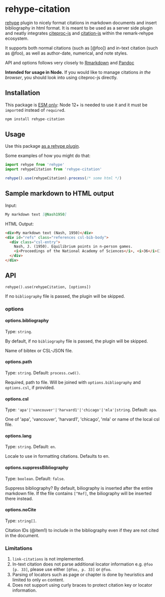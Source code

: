 # rehype-citation

[rehype](https://github.com/wooorm/rehype) plugin to nicely format citations in markdown documents and insert bibliography in html format. It is meant to be used as a server side plugin and neatly integrates [citeproc-js](https://github.com/Juris-M/citeproc-js) and [citation-js](https://github.com/citation-js/citation-js) within the remark-rehype ecosystem.

It supports both normal citations (such as [@foo]) and in-text citation (such as @foo), as well as author-date, numerical, and note styles.

API and options follows very closely to [Rmarkdown](https://bookdown.org/yihui/rmarkdown-cookbook/bibliography.html) and [Pandoc](https://pandoc.org/MANUAL.html#citations)

**Intended for usage in Node.**
If you would like to manage citations _in the browser_, you should look into using citeproc-js directly.

## Installation

This package is [ESM only](https://gist.github.com/sindresorhus/a39789f98801d908bbc7ff3ecc99d99c):
Node 12+ is needed to use it and it must be `import`ed instead of `require`d.

```js
npm install rehype-citation
```

## Usage

Use this package [as a rehype plugin](https://github.com/rehypejs/rehype/blob/master/doc/plugins.md#using-plugins).

Some examples of how you might do that:

```js
import rehype from 'rehype'
import rehypeCitation from 'rehype-citation'

rehype().use(rehypeCitation).process(/* some html */)
```

## Sample markdown to HTML output

Input:

```md
My markdown text [@Nash1950]
```

HTML Output:

```html
<div>My markdown text (Nash, 1950)</div>
<div id="refs" class="references csl-bib-body">
  <div class="csl-entry">
    Nash, J. (1950). Equilibrium points in n-person games.
    <i>Proceedings of the National Academy of Sciences</i>, <i>36</i>(1), 48–49.
  </div>
</div>
```

## API

`rehype().use(rehypeCitation, [options])`

If no `bibliography` file is passed, the plugin will be skipped.

### options

#### options.bibliography

Type: `string`.

By default, if no `bibliography` file is passed, the plugin will be skipped.

Name of bibtex or CSL-JSON file.

#### options.path

Type: `string`.
Default: `process.cwd()`.

Required, path to file. Will be joined with `options.bibliography` and `options.csl`, if provided.

#### options.csl

Type: `'apa'|'vancouver'|'harvard1'|'chicago'|'mla'|string`.
Default: `apa`.

One of 'apa', 'vancouver', 'harvard1', 'chicago', 'mla' or name of the local csl file.

#### options.lang

Type: `string`.
Default: `en`.

Locale to use in formatting citations. Defaults to en.

#### options.suppressBibliography

Type: `boolean`.
Default: `false`.

Suppress bibliography? By default, biliography is inserted after the entire markdown file. If the file contains `[^Ref]`, the biliography will be inserted there instead.

#### options.noCite

Type: `string[]`.

Citation IDs (@item1) to include in the bibliography even if they are not cited in the document.

### Limitations

1. `link-citations` is not implemented.
2. In-text citation does not parse additional locator information e.g. `@foo [p. 33]`, please use either `[@foo, p. 33]` or `@foo`.
3. Parsing of locators such as page or chapter is done by heuristics and limited to only `en` content.
4. Does not support using curly braces to protect citation key or locator information.
